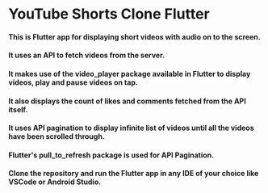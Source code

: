 # YouTube Shorts Clone Flutter
#### This is Flutter app for displaying short videos with audio on to the screen.
#### It uses an API to fetch videos from the server.
#### It makes use of the video_player package available in Flutter to display videos, play and pause videos on tap.
#### It also displays the count of likes and comments fetched from the API itself.
#### It uses API pagination to display infinite list of videos until all the videos have been scrolled through.
#### Flutter's pull_to_refresh package is used for API Pagination. 
#### Clone the repository and run the Flutter app in any IDE of your choice like VSCode or Android Studio.
